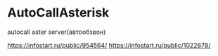 # AutoCallAsterisk
autocall aster server(автообзвон)

https://infostart.ru/public/954564/
https://infostart.ru/public/1022878/

